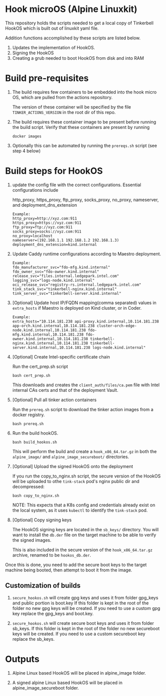 # Hook microOS (Alpine Linuxkit)

This repository holds the scripts needed to get a local copy of Tinkerbell
HookOS which is built out of linuxkit yaml file.

Addition functions accomplished by these scripts are listed below.

1. Updates the implementation of HookOS.
2. Signing the HookOS
3. Creating a grub needed to boot HookOS from disk and into RAM

# Build pre-requisites

1. The build requires few containers to be embedded into the hook micro OS,
   which are pulled from the actions repository.

   The version of these container will be specified by the file
   `TINKER_ACTIONS_VERSION` in the root dir of this repo.

2. The build requires these container image to be present before running the
   build script. Verify that these containers are present by running

       docker images

3. Optionally this can be automated by running the `prereqs.sh` script (see
   step 4 below)

# Build steps for HookOS

1. update the config file with the correct configurations.
   Essential configurations include

   http_proxy, https_proxy, ftp_proxy, socks_proxy, no_proxy, nameserver, and
   deployment_dns_extension

   ```
   Example:
   http_proxy=http://xyz.com:911
   https_proxy=https://xyz.com:911
   ftp_proxy=ftp://xyz.com:911
   socks_proxy=socks://xyz.com:911
   no_proxy=localhost
   nameserver=(192.168.1.1 192.168.1.2 192.168.1.3)
   deployment_dns_extension=kind.internal
   ```

2. Update Caddy runtime configurations according to Maestro deployment.

   ```
   Example:
   fdo_manufacturer_svc="fdo-mfg.kind.internal"
   fdo_owner_svc="fdo-owner.kind.internal"
   release_svc="files.internal.ledgepark.intel.com"
   logging_svc="logs-node.kind.internal"
   oci_release_svc="registry-rs.internal.ledgepark.intel.com"
   tink_stack_svc="tinkerbell-nginx.kind.internal"
   tink_server_svc="tinkerbell-server.kind.internal"
   ```

3. [Optional] Update host IP/FQDN mapping(comma separated) values in
   `extra_hosts` if Maestro is deployed on Kind cluster, or in Coder.

   ```
   Example:
   extra_hosts="10.114.181.238 api-proxy.kind.internal,10.114.181.238 app-orch.kind.internal,10.114.181.238 cluster-orch-edge-node.kind.internal,10.114.181.238 fdo-mfg.kind.internal,10.114.181.238 fdo-owner.kind.internal,10.114.181.238 tinkerbell-nginx.kind.internal,10.114.181.238 tinkerbell-server.kind.internal,10.114.181.238 logs-node.kind.internal"
   ```

4. [Optional] Create Intel-specific certificate chain

   Run the cert_prep.sh script

   ```
   bash cert_prep.sh
   ```

   This downloads and creates the `client_auth/files/ca.pem` file with
   Intel internal CAs certs and that of the deployment Vault.

5. [Optional] Pull all tinker action containers

   Run the `prereq.sh` script to download the tinker action images from a
   docker registry.

   ```
   bash prereq.sh
   ```

6. Run the build hookOS.

   ```
   bash build_hookos.sh
   ```

   This will perform the build and create a `hook_x86_64.tar.gz` in both
   the `alpine_image/` and `alpine_image_secureboot/` directories.


7. [Optional] Upload the signed HookOS onto the deployment

   If you run the copy_to_nginx.sh script, the secure version of the HookOS will
   be uploaded to othe `tink-stack` pod's nginx public dir and decompressed:

   ```
   bash copy_to_nginx.sh
   ```

   NOTE: This expects that a K8s config and credentials already exist on the
   local system, as it uses `kubectl` to identify the `tink-stack` pod.

8. [Optional] Copy signing keys

   The HookOS signing keys are located in the `sb_keys/` directory.  You will want
   to install the `db.der` file on the target machine to be able to verify the signed
   images.

   This is also included in the secure version of the `hook_x86_64.tar.gz` archive,
   renamed to be `hookos_db.der`.

Once this is done, you need to add the secure boot keys to the target machine
being booted, then attempt to boot it from the image.

## Customization of builds

1. `secure_hookos.sh` will create gpg keys and uses it from folder gpg_keys and
   public portion is boot.key If this folder is kept in the root of the folder
   no new gpg keys will be created.  If you need to use a custom gpg key
   replace the gpg_keys and boot.key.

2. `secure_hookos.sh` will create secure boot keys and uses it from folder
   sb_keys.  If this folder is kept in the root of the folder no new secureboot
   keys will be created.  If you need to use a custom secureboot key replace
   the sb_keys.

# Outputs

1. Alpine Linux based HookOS will be placed in alpine_image folder.

2. A signed alpine Linux based HookOS will be placed in alpine_image_secureboot folder.
